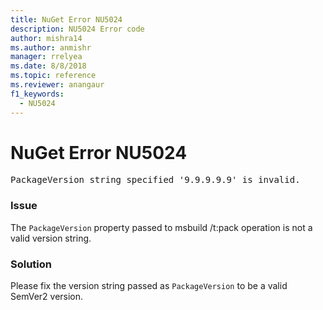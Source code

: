 ```yaml
---
title: NuGet Error NU5024
description: NU5024 Error code
author: mishra14
ms.author: anmishr
manager: rrelyea
ms.date: 8/8/2018
ms.topic: reference
ms.reviewer: anangaur
f1_keywords:
  - NU5024
---
```


# NuGet Error NU5024
<pre>PackageVersion string specified '9.9.9.9.9' is invalid.</pre>

### Issue

The `PackageVersion` property passed to msbuild /t:pack operation is not a valid version string.


### Solution

Please fix the version string passed as `PackageVersion` to be a valid SemVer2 version.


